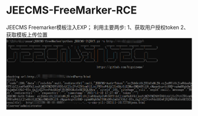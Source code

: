 # JEECMS-FreeMarker-RCE

JEECMS Freemarker模板注入EXP；
利用主要两步:
1、获取用户授权token
2、获取模板上传位置
![Alt text](https://github.com/bigsizeme/JEECMS-INJECT/blob/main/QQ%E6%88%AA%E5%9B%BE20211110172823.png)
